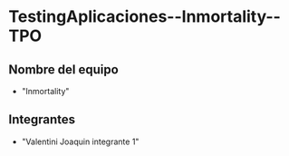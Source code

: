 # TestingAplicaciones--Inmortality--TPO

## Nombre del equipo
- "Inmortality"

## Integrantes
- "Valentini Joaquin integrante 1"
    



